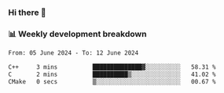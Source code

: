 ### Hi there 👋

### 📊 Weekly development breakdown
<!--START_SECTION:waka-->

```txt
From: 05 June 2024 - To: 12 June 2024

C++     3 mins          ██████████████▓░░░░░░░░░░   58.31 %
C       2 mins          ██████████▒░░░░░░░░░░░░░░   41.02 %
CMake   0 secs          ▒░░░░░░░░░░░░░░░░░░░░░░░░   00.67 %
```

<!--END_SECTION:waka-->
